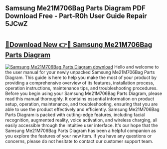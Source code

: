 ## Samsung Me21M706Bag Parts Diagram PDF Download Free - Part-R0h User Guide Repair 5JCwZ

# <h2><a href="http://dfkxbqp.blite.top/?on=Samsung+Me21M706Bag+Parts+Diagram">🔗Download New 👉🔴 Samsung Me21M706Bag Parts Diagram</a></h2>

[![Samsung Me21M706Bag Parts Diagram download](https://i.imgur.com/lujVjoI.png)](http://dfkxbqp.blite.top/?on=Samsung+Me21M706Bag+Parts+Diagram)
Hello and welcome to the user manual for your newly unpacked Samsung Me21M706Bag Parts Diagram. This guide is here to help you make the most of your product by providing a comprehensive overview of its features, installation process, operation instructions, maintenance tips, and troubleshooting procedures. Before you begin using your Samsung Me21M706Bag Parts Diagram, please read this manual thoroughly. It contains essential information on product setup, operation, maintenance, and troubleshooting, ensuring that you are able to use the product effectively and efficiently. Samsung Me21M706Bag Parts Diagram is packed with cutting-edge features, including facial recognition, augmented reality, voice activation, and wireless charging, all easily accessible through the intuitive user interface. It's our hope that the Samsung Me21M706Bag Parts Diagram has been a helpful companion as you explore the features of your new item. If you have any questions or concerns, please do not hesitate to contact our customer support team.
